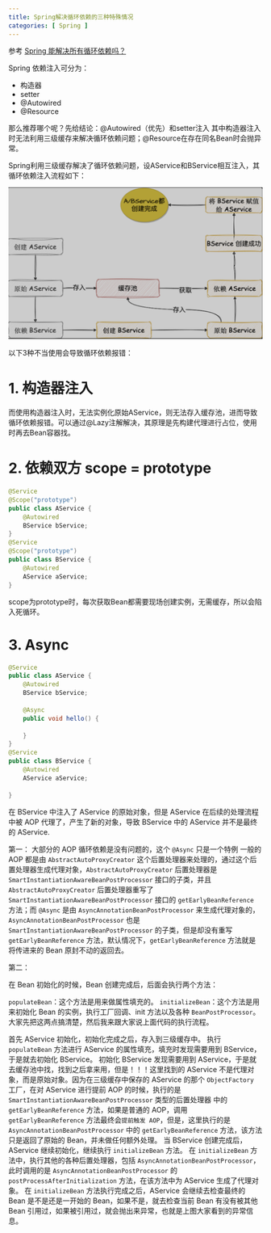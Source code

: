 ```yaml
---
title: Spring解决循环依赖的三种特殊情况
categories: [ Spring ]
---
```


参考 [Spring 能解决所有循环依赖吗？](https://mp.weixin.qq.com/s/Un8pyET2XDXpDY4FnRbwXw)

Spring 依赖注入可分为：
- 构造器
- setter
- @Autowired
- @Resource

那么推荐哪个呢？先给结论：@Autowired（优先）和setter注入 其中构造器注入时无法利用三级缓存来解决循环依赖问题；@Resource在存在同名Bean时会抛异常。


Spring利用三级缓存解决了循环依赖问题，设AService和BService相互注入，其循环依赖注入流程如下：

![cycle](/assets/2023/07/27/cycle.png)

以下3种不当使用会导致循环依赖报错：

# 1. 构造器注入

而使用构造器注入时，无法实例化原始AService，则无法存入缓存池，进而导致循环依赖报错。可以通过@Lazy注解解决，其原理是先构建代理进行占位，使用时再去Bean容器找。

# 2. 依赖双方 scope = prototype

```java
@Service
@Scope("prototype")
public class AService {
    @Autowired
    BService bService;
}
@Service
@Scope("prototype")
public class BService {
    @Autowired
    AService aService;
}
```
scope为prototype时，每次获取Bean都需要现场创建实例，无需缓存，所以会陷入死循环。

# 3. Async

```java
@Service
public class AService {
    @Autowired
    BService bService;

    @Async
    public void hello() {

    }
}
@Service
public class BService {
    @Autowired
    AService aService;

}
```

在 BService 中注入了 AService 的原始对象，但是 AService 在后续的处理流程中被 AOP 代理了，产生了新的对象，导致 BService 中的 AService 并不是最终的 AService.

第一：
大部分的 AOP 循环依赖是没有问题的，这个 `@Async` 只是一个特例 一般的 AOP 都是由 `AbstractAutoProxyCreator` 这个后置处理器来处理的，通过这个后置处理器生成代理对象，`AbstractAutoProxyCreator` 后置处理器是 `SmartInstantiationAwareBeanPostProcessor` 接口的子类，并且 `AbstractAutoProxyCreator` 后置处理器重写了 `SmartInstantiationAwareBeanPostProcessor` 接口的 `getEarlyBeanReference` 方法；而 `@Async` 是由 `AsyncAnnotationBeanPostProcessor` 来生成代理对象的，`AsyncAnnotationBeanPostProcessor` 也是 `SmartInstantiationAwareBeanPostProcessor` 的子类，但是却没有重写 `getEarlyBeanReference` 方法，默认情况下，`getEarlyBeanReference` 方法就是将传进来的 Bean 原封不动的返回去。

第二：

在 Bean 初始化的时候，Bean 创建完成后，后面会执行两个方法：

`populateBean`：这个方法是用来做属性填充的。
`initializeBean`：这个方法是用来初始化 Bean 的实例，执行工厂回调、init 方法以及各种 `BeanPostProcessor`。
大家先把这两点搞清楚，然后我来跟大家说上面代码的执行流程。

首先 AService 初始化，初始化完成之后，存入到三级缓存中。
执行 `populateBean` 方法进行 AService 的属性填充，填充时发现需要用到 BService，于是就去初始化 BService。
初始化 BService 发现需要用到 AService，于是就去缓存池中找，找到之后拿来用，但是！！！这里找到的 AService 不是代理对象，而是原始对象。因为在三级缓存中保存的 AService 的那个 `ObjectFactory` 工厂，在对 AService 进行提前 AOP 的时候，执行的是 `SmartInstantiationAwareBeanPostProcessor` 类型的后置处理器 中的 `getEarlyBeanReference` 方法，如果是普通的 AOP，调用 `getEarlyBeanReference` 方法最终会`提前触发 AOP`，但是，这里执行的是 `AsyncAnnotationBeanPostProcessor` 中的 `getEarlyBeanReference` 方法，该方法只是返回了原始的 Bean，并未做任何额外处理。
当 BService 创建完成后，AService 继续初始化，继续执行 `initializeBean` 方法。
在 `initializeBean` 方法中，执行其他的各种后置处理器，包括 `AsyncAnnotationBeanPostProcessor`，此时调用的是 `AsyncAnnotationBeanPostProcessor` 的 `postProcessAfterInitialization` 方法，在该方法中为 AService 生成了代理对象。
在 `initializeBean` 方法执行完成之后，AService 会继续去检查最终的 Bean 是不是还是一开始的 Bean，如果不是，就去检查当前 Bean 有没有被其他 Bean 引用过，如果被引用过，就会抛出来异常，也就是上图大家看到的异常信息。

